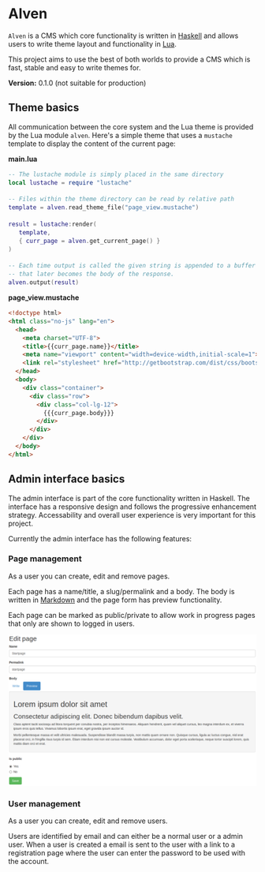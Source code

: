 # Alven

`Alven` is a CMS which core functionality is written in
[Haskell](https://www.haskell.org) and allows users to write theme layout and
functionality in [Lua](http://www.lua.org).

This project aims to use the best of both worlds to provide a CMS which is
fast, stable and easy to write themes for.

**Version:** 0.1.0 (not suitable for production)

## Theme basics

All communication between the core system and the Lua theme is provided by
the Lua module `alven`. Here's a simple theme that uses a `mustache` template
to display the content of the current page:

**main.lua**
```lua
-- The lustache module is simply placed in the same directory
local lustache = require "lustache"

-- Files within the theme directory can be read by relative path
template = alven.read_theme_file("page_view.mustache")

result = lustache:render(
   template,
   { curr_page = alven.get_current_page() }
)

-- Each time output is called the given string is appended to a buffer
-- that later becomes the body of the response.
alven.output(result)
```

**page_view.mustache**
```html
<!doctype html>
<html class="no-js" lang="en">
  <head>
    <meta charset="UTF-8">
    <title>{{curr_page.name}}</title>
    <meta name="viewport" content="width=device-width,initial-scale=1">
    <link rel="stylesheet" href="http://getbootstrap.com/dist/css/bootstrap.min.css" />
  </head>
  <body>
    <div class="container">
      <div class="row">
        <div class="col-lg-12">
          {{{curr_page.body}}}
        </div>
      </div>
    </div>
  </body>
</html>
```

## Admin interface basics

The admin interface is part of the core functionality written in Haskell. The
interface has a responsive design and follows the progressive enhancement
strategy. Accessability and overall user experience is very important for this
project.

Currently the admin interface has the following features:

### Page management

As a user you can create, edit and remove pages.

Each page has a name/title, a slug/permalink and a body. The body is written in
[Markdown](http://daringfireball.net/projects/markdown/) and the page form has
preview functionality.

Each page can be marked as public/private to allow work in progress pages that
only are shown to logged in users.

![Edit page](https://github.com/rzetterberg/alven/blob/master/docs/user/admin/page_edit_preview.png)

### User management

As a user you can create, edit and remove users.

Users are identified by email and can either be a normal user or a admin user.
When a user is created a email is sent to the user with a link to a registration
page where the user can enter the password to be used with the account.

